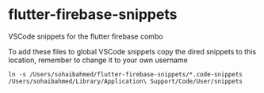 # flutter-firebase-snippets
VSCode snippets for the flutter firebase combo

To add these files to global VSCode snippets copy the dired snippets to this location, remember to change it to your own username
```
ln -s /Users/sohaibahmed/flutter-firebase-snippets/*.code-snippets /Users/sohaibahmed/Library/Application\ Support/Code/User/snippets
```
